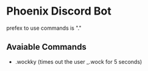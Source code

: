 # Phoenix Discord Bot
prefex to use commands is "."
 ## Avaiable Commands
 - .wockky (times out the user _.wock for 5 seconds)
